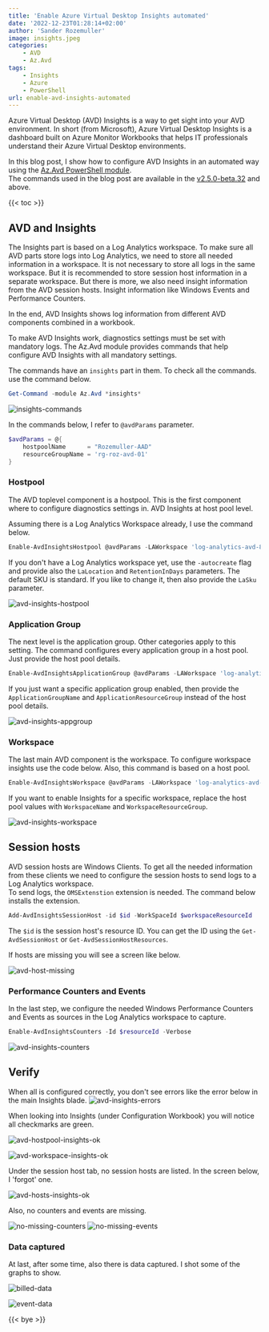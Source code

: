 ```yaml
---
title: 'Enable Azure Virtual Desktop Insights automated'
date: '2022-12-23T01:28:14+02:00'
author: 'Sander Rozemuller'
image: insights.jpeg
categories:
    - AVD
    - Az.Avd
tags:
    - Insights
    - Azure
    - PowerShell
url: enable-avd-insights-automated
---
```


Azure Virtual Desktop (AVD) Insights is a way to get sight into your AVD environment. In short (from Microsoft), Azure Virtual Desktop Insights is a dashboard built on Azure Monitor Workbooks that helps IT professionals understand their Azure Virtual Desktop environments. 

In this blog post, I show how to configure AVD Insights in an automated way using the [Az.Avd PowerShell module](https://www.powershellgallery.com/packages/Az.Avd/).   
The commands used in the blog post are available in the [v2.5.0-beta.32](https://github.com/srozemuller/AzAvd/releases/tag/v2.5.0-beta.32) and above.

{{< toc >}}

## AVD and Insights
The Insights part is based on a Log Analytics workspace. To make sure all AVD parts store logs into Log Analytics, we need to store all needed information in a workspace. It is not necessary to store all logs in the same workspace. But it is recommended to store session host information in a separate workspace. But there is more, we also need insight information from the AVD session hosts. Insight information like Windows Events and Performance Counters.  

In the end, AVD Insights shows log information from different AVD components combined in a workbook. 

To make AVD Insights work, diagnostics settings must be set with mandatory logs. The Az.Avd module provides commands that help configure AVD Insights with all mandatory settings. 

The commands have an ```insights``` part in them. To check all the commands. use the command below.

```powershell
Get-Command -module Az.Avd *insights*
```

![insights-commands](insights-commands.png)

In the commands below, I refer to ```@avdParams``` parameter. 
```powershell
$avdParams = @{
    hostpoolName      = "Rozemuller-AAD"
    resourceGroupName = 'rg-roz-avd-01'
}
```

### Hostpool
The AVD toplevel component is a hostpool. This is the first component where to configure diagnostics settings in. 
AVD Insights at host pool level.

Assuming there is a Log Analytics Workspace already, I use the command below.

```powershell
Enable-AvdInsightsHostpool @avdParams -LAWorkspace 'log-analytics-avd-89608' -LaResourceGroupName 'rg-roz-avd-mon' -DiagnosticsName 'avdInsights' -Verbose
```

If you don't have a Log Analytics workspace yet, use the ```-autocreate``` flag and provide also the ```LaLocation``` and ```RetentionInDays``` parameters. The default SKU is standard. If you like to change it, then also provide the ```LaSku``` parameter.

![avd-insights-hostpool](avd-insights-hostpool.png)

### Application Group
The next level is the application group. Other categories apply to this setting. The command configures every application group in a host pool. Just provide the host pool details.

```powershell
Enable-AvdInsightsApplicationGroup @avdParams -LAWorkspace 'log-analytics-avd-89608' -LaResourceGroupName 'rg-roz-avd-mon' -DiagnosticsName 'avdInsights' -Verbose
```

If you just want a specific application group enabled, then provide the ```ApplicationGroupName``` and ```ApplicationResourceGroup``` instead of the host pool details.

![avd-insights-appgroup](avd-insights-appgroup.png)

### Workspace
The last main AVD component is the workspace. To configure workspace insights use the code below.
Also, this command is based on a host pool.

```powershell
Enable-AvdInsightsWorkspace @avdParams -LAWorkspace 'log-analytics-avd-89608' -LaResourceGroupName 'rg-roz-avd-mon' -DiagnosticsName 'AVDInsights' -Verbose
```

If you want to enable Insights for a specific workspace, replace the host pool values with ```WorkspaceName``` and ```WorkspaceResourceGroup```.

![avd-insights-workspace](avd-insights-workspace.png)

## Session hosts
AVD session hosts are Windows Clients. To get all the needed information from these clients we need to configure the session hosts to send logs to a Log Analytics workspace.   
To send logs, the ```OMSExtenstion``` extension is needed. The command below installs the extension.

```powershell
Add-AvdInsightsSessionHost -id $id -WorkSpaceId $workspaceResourceId
```

The ```$id``` is the session host's resource ID. You can get the ID using the ```Get-AvdSessionHost``` or ```Get-AvdSessionHostResources```.

If hosts are missing you will see a screen like below.

![avd-host-missing](avd-host-missing.png)


### Performance Counters and Events
In the last step, we configure the needed Windows Performance Counters and Events as sources in the Log Analytics workspace to capture. 

```powershell
Enable-AvdInsightsCounters -Id $resourceId -Verbose
```
![avd-insights-counters](avd-insights-counters.png)

## Verify
When all is configured correctly, you don't see errors like the error below in the main Insights blade.
![avd-insights-errors](avd-insights-errors.png)

When looking into Insights (under Configuration Workbook) you will notice all checkmarks are green.

![avd-hostpool-insights-ok](avd-hostpool-insights-ok.png)

![avd-workspace-insights-ok](avd-workspace-insights-ok.png)

Under the session host tab, no session hosts are listed. In the screen below, I 'forgot' one.

![avd-hosts-insights-ok](avd-hosts-insights-ok.png)

Also, no counters and events are missing.

![no-missing-counters](no-missing-counters.png)
![no-missing-events](no-missing-events.png)

### Data captured
At last, after some time, also there is data captured. I shot some of the graphs to show.

![billed-data](billed-data.png)

![event-data](event-data.png)

{{< bye >}}